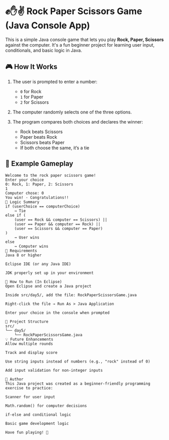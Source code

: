 # ✊✋✌️ Rock Paper Scissors Game (Java Console App)

This is a simple Java console game that lets you play **Rock, Paper, Scissors** against the computer. It's a fun beginner project for learning user input, conditionals, and basic logic in Java.

## 🎮 How It Works

1. The user is prompted to enter a number:
   - `0` for Rock
   - `1` for Paper
   - `2` for Scissors

2. The computer randomly selects one of the three options.

3. The program compares both choices and declares the winner:
   - Rock beats Scissors
   - Paper beats Rock
   - Scissors beats Paper
   - If both choose the same, it’s a tie

## 🧪 Example Gameplay

```text
Welcome to the rock paper scissors game!
Enter your choice
0: Rock, 1: Paper, 2: Scissors
1
Computer chose: 0
You win! - Congratulations!!
🧠 Logic Summary
if (userChoice == computerChoice)
    → Tie
else if (
    (user == Rock && computer == Scissors) ||
    (user == Paper && computer == Rock) ||
    (user == Scissors && computer == Paper)
)
    → User wins
else
    → Computer wins
📌 Requirements
Java 8 or higher

Eclipse IDE (or any Java IDE)

JDK properly set up in your environment

🚀 How to Run (In Eclipse)
Open Eclipse and create a Java project

Inside src/day5/, add the file: RockPaperScissorsGame.java

Right-click the file → Run As > Java Application

Enter your choice in the console when prompted

📂 Project Structure
src/
└── day5/
    └── RockPaperScissorsGame.java
💡 Future Enhancements
Allow multiple rounds

Track and display score

Use string inputs instead of numbers (e.g., "rock" instead of 0)

Add input validation for non-integer inputs

👤 Author
This Java project was created as a beginner-friendly programming exercise to practice:

Scanner for user input

Math.random() for computer decisions

if-else and conditional logic

Basic game development logic

Have fun playing! 🎉
